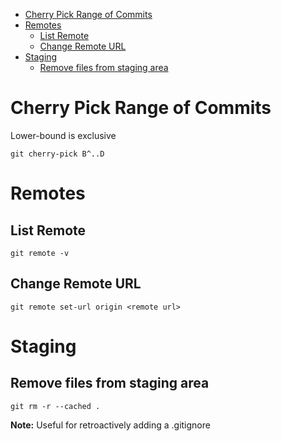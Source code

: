 - [Cherry Pick Range of Commits](#cherry-pick-range-of-commits)
- [Remotes](#remotes)
  - [List Remote](#list-remote)
  - [Change Remote URL](#change-remote-url)
- [Staging](#staging)
  - [Remove files from staging area](#remove-files-from-staging-area)

# Cherry Pick Range of Commits

Lower-bound is exclusive

```
git cherry-pick B^..D
```


# Remotes

## List Remote
```
git remote -v
```

## Change Remote URL
```
git remote set-url origin <remote url>
```

# Staging

## Remove files from staging area
```
git rm -r --cached .
```
**Note:** Useful for retroactively adding a .gitignore